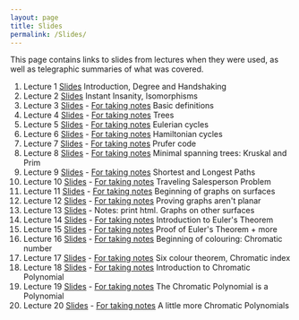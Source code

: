 ```yaml
---
layout: page
title: Slides
permalink: /Slides/
---
```


This page contains links to slides from lectures when they were used, as well as telegraphic summaries of what was covered.

1. Lecture 1 [Slides](../Slides/Lecture1.html) Introduction, Degree and Handshaking
2. Lecture 2 [Slides](../Slides/Lecture2.html) Instant Insanity, Isomorphisms
3. Lecture 3 [Slides](../Slides/Lecture3.pdf) - [For taking notes](../Slides/print_Lecture3.pdf) Basic definitions
4. Lecture 4 [Slides](../Slides/Lecture4.pdf) - [For taking notes](../Slides/print_Lecture4.pdf) Trees
5. Lecture 5 [Slides](../Slides/Lecture5.pdf) - [For taking notes](../Slides/print_Lecture5.pdf) Eulerian cycles
6. Lecture 6 [Slides](../Slides/Lecture6.pdf) - [For taking notes](../Slides/print_Lecture6.pdf) Hamiltonian cycles
7. Lecture 7 [Slides](../Slides/Lecture7.pdf) - [For taking notes](../Slides/print_Lecture7.pdf) Prufer code
8. Lecture 8 [Slides](../Slides/Lecture8.pdf) - [For taking notes](../Slides/print_Lecture8.pdf) Minimal spanning trees: Kruskal and Prim
9. Lecture 9 [Slides](../Slides/Lecture9.pdf) - [For taking notes](../Slides/print_Lecture9.pdf) Shortest and Longest Paths
10. Lecture 10 [Slides](../Slides/Lecture10.pdf) - [For taking notes](../Slides/print_Lecture10.pdf) Traveling Salesperson Problem
11. Lecture 11 [Slides](../Slides/Lecture11.pdf) - [For taking notes](../Slides/print_Lecture11.pdf) Beginning of graphs on surfaces
12. Lecture 12 [Slides](../Slides/Lecture12.pdf) - [For taking notes](../Slides/print_Lecture12.pdf) Proving graphs aren't planar
13. Lecture 13 [Slides](../Slides/Lecture13.html) - Notes: print html. Graphs on other surfaces
14. Lecture 14 [Slides](../Slides/Lecture14.pdf) - [For taking notes](../Slides/print_Lecture14.pdf) Introduction to Euler's Theorem
15. Lecture 15 [Slides](../Slides/Lecture15.pdf) - [For taking notes](../Slides/print_Lecture15.pdf) Proof of Euler's Theorem + more
16. Lecture 16 [Slides](../Slides/Lecture16.pdf) - [For taking notes](../Slides/print_Lecture16.pdf) Beginning of colouring: Chromatic number
17. Lecture 17 [Slides](../Slides/Lecture17.pdf) - [For taking notes](../Slides/print_Lecture17.pdf) Six colour theorem, Chromatic index
18. Lecture 18 [Slides](../Slides/Lecture18.pdf) - [For taking notes](../Slides/print_Lecture18.pdf) Introduction to Chromatic Polynomial
18. Lecture 19 [Slides](../Slides/Lecture19.pdf) - [For taking notes](../Slides/print_Lecture19.pdf) The Chromatic Polynomial is a Polynomial
18. Lecture 20 [Slides](../Slides/Lecture20.pdf) - [For taking notes](../Slides/print_Lecture20.pdf) A little more Chromatic Polynomials


